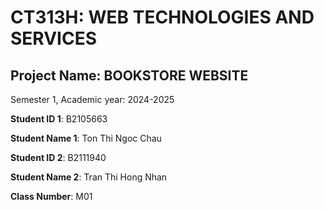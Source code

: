 # CT313H: WEB TECHNOLOGIES AND SERVICES

## Project Name: BOOKSTORE WEBSITE

Semester 1, Academic year: 2024-2025

**Student ID 1**: B2105663

**Student Name 1**: Ton Thi Ngoc Chau

**Student ID 2**: B2111940

**Student Name 2**: Tran Thi Hong Nhan

**Class Number**: M01

